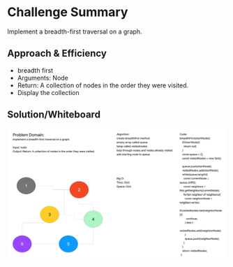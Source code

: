 # Challenge Summary

Implement a breadth-first traversal on a graph.

## Approach & Efficiency

- breadth first
- Arguments: Node
- Return: A collection of nodes in the order they were visited.
- Display the collection

## Solution/Whiteboard

![Breadth-first](../../assets/cc36.png)
